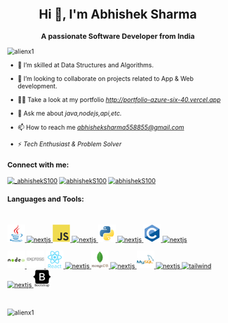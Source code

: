 

<!---
abhishekS100/abhishekS100 is a ✨ special ✨ repository because its `README.md` (this file) appears on your GitHub profile.
You can click the Preview link to take a look at your changes.
--->


<h1 align="center">Hi 👋, I'm Abhishek Sharma</h1>
<h3 align="center">A passionate Software Developer from India</h3>

<p align="left"> <img src="https://komarev.com/ghpvc/?username=abhishekS100&label=Profile%20views&color=0e75b6&style=flat" alt="alienx1" /> </p>

- 🌱 I’m skilled at Data Structures and Algorithms.
  
- 👯  I’m looking to collaborate on projects related to App & Web development.

- 👨‍💻 Take a look at my portfolio *http://portfolio-azure-six-40.vercel.app*

- 💬 Ask me about *java,nodejs,api,etc.*

- 📫 How to reach me *abhisheksharma558855@gmail.com*

- ⚡ *Tech Enthusiast & Problem Solver*

<h3 align="left">Connect with me:</h3>
<p align="left">
<a href="https://twitter.com/_abhishekS100" target="blank"><img align="center" src="https://raw.githubusercontent.com/rahuldkjain/github-profile-readme-generator/master/src/images/icons/Social/twitter.svg" alt="_abhishekS100" height="30" width="40" /></a>
<a href="https://linkedin.com/in/abhisheks100" target="blank"><img align="center" src="https://raw.githubusercontent.com/rahuldkjain/github-profile-readme-generator/master/src/images/icons/Social/linked-in-alt.svg" alt="abhishekS100" height="30" width="40" /></a>
<a href="https://www.instagram.com/abhishek_s1729/" target="blank"><img align="center" src="https://raw.githubusercontent.com/rahuldkjain/github-profile-readme-generator/master/src/images/icons/Social/instagram.svg" alt="abhishekS100" height="30" width="40" /></a>
</p>

<h3 align="left">Languages and Tools:</h3>
<br/>
<p align="left">
   <a href="https://www.java.com" target="_blank" rel="noreferrer">
     <img src="https://raw.githubusercontent.com/devicons/devicon/master/icons/java/java-original.svg"
              alt="java"
              width="40"
              height="40" /> </a>
   <a href="https://nextjs.org/" target="_blank" rel="noreferrer">
     <img src="https://cdn.worldvectorlogo.com/logos/nextjs-2.svg"
              alt="nextjs"
              width="40"
              height="40" /> </a>
   <a href="https://developer.mozilla.org/en-US/docs/Web/JavaScript" target="_blank" rel="noreferrer" >
     <img src="https://raw.githubusercontent.com/devicons/devicon/master/icons/javascript/javascript-original.svg"
              alt="javascript"
              width="40"
              height="40"/> </a> 
   <a href="https://nextjs.org/" target="_blank" rel="noreferrer">
     <img src="https://cdn.worldvectorlogo.com/logos/nextjs-2.svg"
              alt="nextjs"
              width="40"
              height="40" /> </a>
   <a href="https://www.python.org" target="_blank" rel="noreferrer">
     <img src="https://raw.githubusercontent.com/devicons/devicon/master/icons/python/python-original.svg"
              alt="python"
              width="40"
              height="40" /> </a>
   <a href="https://nextjs.org/" target="_blank" rel="noreferrer">
     <img src="https://cdn.worldvectorlogo.com/logos/nextjs-2.svg"
              alt="nextjs"
              width="40"
              height="40" /> </a>
   <a href="https://www.cprogramming.com/" target="_blank" rel="noreferrer">
     <img src="https://raw.githubusercontent.com/devicons/devicon/master/icons/c/c-original.svg"
              alt="c"
              width="40"
              height="40"/> </a>
   <a href="https://nextjs.org/" target="_blank" rel="noreferrer">
     <img src="https://cdn.worldvectorlogo.com/logos/nextjs-2.svg"
              alt="nextjs"
              width="40"
              height="40" /> </a>
  <br/><br/>
   <a href="https://nodejs.org" target="_blank" rel="noreferrer">
     <img src="https://raw.githubusercontent.com/devicons/devicon/master/icons/nodejs/nodejs-original-wordmark.svg"
              alt="nodejs"
              width="40"
              height="40" /> </a>
   <a href="https://www.expressjs.com" target="_blank" rel="noreferrer">
    <img src="https://raw.githubusercontent.com/devicons/devicon/master/icons/express/express-original-wordmark.svg"
              alt="express"
              width="40"
              height="40" /> </a>
   <a href="https://reactjs.org/" target="_blank" rel="noreferrer">
     <img src="https://raw.githubusercontent.com/devicons/devicon/master/icons/react/react-original-wordmark.svg"
              alt="react"
              width="40"
              height="40"/> </a>
   <a href="https://nextjs.org/" target="_blank" rel="noreferrer">
     <img src="https://cdn.worldvectorlogo.com/logos/nextjs-2.svg"
              alt="nextjs"
              width="40"
              height="40" /> </a>
   <a href="https://www.mongodb.com/" target="_blank" rel="noreferrer">
    <img src="https://raw.githubusercontent.com/devicons/devicon/master/icons/mongodb/mongodb-original-wordmark.svg"
              alt="mongodb"
              width="40"
              height="40" /> </a>
   <a href="https://nextjs.org/" target="_blank" rel="noreferrer">
     <img src="https://cdn.worldvectorlogo.com/logos/nextjs-2.svg"
              alt="nextjs"
              width="40"
              height="40" /> </a>
   <a href="https://www.mysql.com/" target="_blank" rel="noreferrer">
     <img src="https://raw.githubusercontent.com/devicons/devicon/master/icons/mysql/mysql-original-wordmark.svg"
              alt="mysql"
              width="40"
              height="40"/> </a>
   <a href="https://nextjs.org/" target="_blank" rel="noreferrer">
     <img src="https://cdn.worldvectorlogo.com/logos/nextjs-2.svg"
              alt="nextjs"
              width="40"
              height="40" /> </a>
   <a href="https://tailwindcss.com/" target="_blank" rel="noreferrer">
     <img src="https://www.vectorlogo.zone/logos/tailwindcss/tailwindcss-icon.svg"
              alt="tailwind"
              width="40"
              height="40"/> </a>
   <a href="https://nextjs.org/" target="_blank" rel="noreferrer">
     <img src="https://cdn.worldvectorlogo.com/logos/nextjs-2.svg"
              alt="nextjs"
              width="40"
              height="40" /> </a>
   <a href="https://getbootstrap.com" target="_blank" rel="noreferrer">
   <img src="https://raw.githubusercontent.com/devicons/devicon/master/icons/bootstrap/bootstrap-plain-wordmark.svg"
              alt="bootstrap"
              width="40"
              height="40"/> </a>
   </p>

<!-- <p><img align="center" src="https://github-readme-stats.vercel.app/api/top-langs?username=alienx1&show_icons=true&locale=en&layout=compact" alt="alienx1" /></p> -->
<br/>

<p><img align="center" src="https://github-readme-streak-stats.herokuapp.com/?user=alienx1&" alt="alienx1" /></p>
